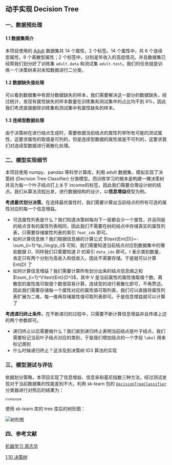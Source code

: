 ## 动手实现 Decision Tree

### 一、数据预处理

#### 1.1 数据集简介

本项目使用的 [Adult](https://archive.ics.uci.edu/dataset/2/adult) 数据集共 14 个属性，2 个标签。14 个属性中，共 6 个连续型属性，8 个离散型属性；2 个标签中，分别是年收入的高低情况。并且数据集已经帮我们划分好了训练集 `adult.data` 和测试集 `adult.test`。我们的任务就是训练一个决策树来对未知数据进行二分类。

#### 1.2 数据缺失值处理

可以看到数据集中有部分数据缺失的样本，我们需要解决这一部分的数据缺失，经过统计，发现有属性缺失的样本数量在训练集和测试集中的占比均不到 $8\%$，因此我们考虑直接删除训练集和测试集中有属性缺失的样本。

#### 1.3 连续型数据处理

由于决策树在进行结点生成时，需要依据当前结点的属性列举所有可能的测试属性，这要求属性的取值是可列的，但是连续型数据的属性值是不可列的，这要求我们对连续型数据进行离散化处理。

### 二、模型实现细节

本项目使用 numpy、pandas 等科学计算库，利用 adult 数据集，模拟实现了决策树 $\text{(Decision Tree Classifier)}$ 分类模型。而训练学习的根本是构建一棵决策树并且为每一个叶子结点打上关于 $\text{income}$​ 的标签，因此我们需要合理设计树的结点。我们从算法流程出发，进行数据结构的设计，以**信息增益**模型为例。

**考虑最优划分决策**。在选择最优属性时，我们需要计算出当前结点的所有可选的属性对应的每一个信息增益。

- 可选属性列表是什么？我们知道决策树每向下一层都会少一个属性，并且同层的结点含有的属性列表相同，因此我们不需要在树的结点中存储真实的属性列表，只需要存储属性列表的索引 `feat_idx` 即可。
- 如何计算信息熵？我们根据信息熵的计算公式 $\text{Ent(D)}=-\sum_{i=1}^tp_i\log(p_i)$ 可知，我们需要知道当前结点对应到数据集中的哪些数据 $D$，同样我们只需要知道 $D$ 的索引 `data_idx` 即可。$t$ 表示类别数量，肯定只有两个分别为高收入和低收入，因此不需要存储。于是就可以计算 $\text{Ent(D)}$ 了
- 如何计算信息增益？我们需要计算所有划分出来的结点信息熵之和 $\sum_{i=1}^V\text{Ent}(D^i)$​，其中 V 是当前属性的属性值取值个数。离散型的属性值可取值个数很容易计算，连续型的进行离散化即可，不再赘述。因此我们需要存储每一个属性对应的属性值可取列表，我们可以直接将属性列表扩展为二维，每一维再存储属性值可取列表即可。于是信息增益就可以计算了

**考虑递归终止条件**。在不断递归的过程中，只需要不断计算信息增益并且传递上述的两个参数即可。

- 递归终止以后需要做什么？我们直到递归终止表明当前结点是叶子结点，我们需要标记当前叶子结点对应的类别，于是我们增加结点的一个字段 `label` 用来标记类别
- 什么时候递归终止？这涉及到决策树 $\text{ID3}$ 算法的实现

### 三、模型测试与评估

依据划分策略，本项目实现了信息增益、信息率和基尼指数三种方法，经过测试发现对于当前数据集的性能差别不大。利用 sk-learn 包的 [`DecisionTreeClassifier`](https://scikit-learn.org.cn/view/784.html) 分类器进行对照后的结果为：

<img src="https://dwj-oss.oss-cn-nanjing.aliyuncs.com/images/202404301337154.png" alt="对照后的结果" style="zoom:50%;" />

使用 sk-learn 库的 tree 库后的树形图：

![树形图](https://dwj-oss.oss-cn-nanjing.aliyuncs.com/images/202404301337991.png)

### 四、参考文献

[机器学习 周志华](https://book.douban.com/subject/26708119/)

[1.10 决策树](https://scikit-learn.org.cn/view/89.html#1.10.1%20%E5%88%86%E7%B1%BB)